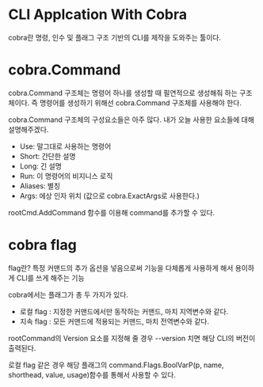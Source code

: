 # CLI Applcation With Cobra
cobra란 명령, 인수 및 플래그 구조 기반의 CLI를 제작을 도와주는 툴이다.

# cobra.Command
cobra.Command 구조체는 명령어 하나를 생성할 때 필연적으로 생성해줘 하는 구조체이다. 즉 명령어를 생성하기 위해선 cobra.Command 구조체를 사용해야 한다.

cobra.Command 구조체의 구성요소들은 아주 많다. 내가 오늘 사용한 요소들에 대해 설명해주겠다.
- Use: 말그대로 사용하는 명령어
- Short: 간단한 설명
- Long: 긴 설명
- Run: 이 명령어의 비지니스 로직
- Aliases: 별칭
- Args: 에상 인자 위치 (값으로 cobra.ExactArgs로 사용한다.)

rootCmd.AddCommand 함수를 이용해 command를 추가할 수 있다.

# cobra flag
flag란? 특정 커맨드의 추가 옵션을 넣음으로써 기능을 다체롭게 사용하게 해서 용이하게 CLI를 쓰게 해주는 기능 

cobra에서는 플래그가 총 두 가지가 있다.
- 로컬 flag : 지정한 커맨드에서만 동작하는 커맨드, 마치 지역변수와 같다.
- 지속 flag : 모든 커맨드에 적용되는 커맨드, 마치 전역변수와 같다.

rootCommand의 Version 요소를 지정해 줄 경우
--version 치면 해당 CLI의 버전이 출력된다.

로컬 flag 같은 경우 해당 플래그의 command.Flags.BoolVarP(p, name, shorthead, value, usage)함수를 통해서 사용할 수 있다.